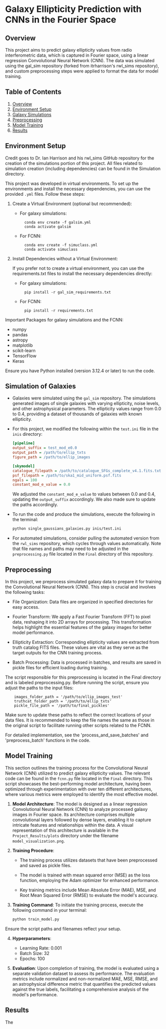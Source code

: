 # Galaxy Ellipticity Prediction with CNNs in the Fourier Space

## Overview
This project aims to predict galaxy ellipticity values from radio interferometric data, which is captured in Fourier space, using a linear regression Convolutional Neural Network (CNN). The data was simulated using the gal_sim repository (forked from itrharrison's rwl_sims repository), and custom preprocessing steps were applied to format the data for model training.


## Table of Contents
1. [Overview](#overview)
2. [Environment Setup](#environment-setup)
3. [Galaxy Simulations](#galaxy-simulations)
4. [Preprocessing](#preprocessing) 
5. [Model Training](#model-training)
6. [Results](#results)


## Environment Setup
Credit goes to Dr. Ian Harrison and his rwl_sims GitHub repository for the creation of the simulations portion of this project. All files related to simulation creation (including dependencies) can be found in the Simulation directory.

This project was developed in virtual environments. To set up the environments and install the necessary dependencies, you can use the provided `.yml` files. Follow these steps:

1. Create a Virtual Environment (optional but recommended):

    - For galaxy simulations:
    
            conda env create -f galsim.yml
            conda activate galsim
        
    - For FCNN:

            conda env create -f simuclass.yml
            conda activate simuclass

2. Install Dependencies without a Virtual Environment: 

    If you prefer not to create a virtual environment, you can use the requirements.txt files to install the necessary dependencies directly:

    - For galaxy simulations:
    
            pip install -r gal_sim_requirements.txt

        
    - For FCNN:

            pip install -r requirements.txt


Important Packages for galaxy simulations and the FCNN:
- numpy
- pandas
- astropy
- matplotlib
- scikit-learn
- TensorFlow
- Keras

Ensure you have Python installed (version 3.12.4 or later) to run the code.


## Simulation of Galaxies
   - Galaxies were simulated using the `gal_sim` repository. The simulations generated images of single galaxies with varying ellipticity, noise levels, and other astrophysical parameters. The ellipticity values range from 0.0 to 0.4, providing a dataset of thousands of galaxies with known ellipticity.

   - For this project, we modified the following within the `test.ini` file in the `inis` directory:
     ```ini
     [pipeline]
     output_suffix = test_mod_e0.0
     output_path = /path/to/ellip_txts
     figure_path = /path/to/ellip_images

     [skymodel]
     catalogue_filepath = /path/to/catalogue_SFGs_complete_v4.1.fits.txt
     psf_filepath = /path/to/ska1_mid_uniform.psf.fits
     ngals = 100
     constant_mod_e_value = 0.0
     ```
     We adjusted the `constant_mod_e_value` to values between 0.0 and 0.4, updating the `output_suffix` accordingly. We also made sure to update the paths accordingly.

   - To run the code and produce the simulations, execute the following in the terminal:
     ```bash
     python single_gaussians_galaxies.py inis/test.ini
     ```

   - For automated simulations, consider pulling the automated version from the `rwl_sims` repository, which cycles through values automatically. Note that file names and paths may need to be adjusted in the `preprocessing.py` file located in the `Final` directory of this repository.


## Preprocessing
In this project, we preprocess simulated galaxy data to prepare it for training the Convolutional Neural Network (CNN). This step is crucial and involves the following tasks:

   - File Organization: Data files are organized in specified directories for easy access.

   - Fourier Transform: We apply a Fast Fourier Transform (FFT) to pixel data, reshaping it into 2D arrays for processing. This transformation helps highlight the essential features of the galaxy images for better model performance.

   - Ellipticity Extraction: Corresponding ellipticity values are extracted from truth catalog FITS files. These values are vital as they serve as the target outputs for the CNN training process.

   - Batch Processing: Data is processed in batches, and results are saved in pickle files for efficient loading during training.

The script responsible for this preprocessing is located in the Final directory and is labeled preprocessing.py. Before running the script, ensure you adjust the paths to the input files:
  
        images_folder_path = '/path/to/ellip_images_test'
        truthcat_folder_path = '/path/to/ellip_txts'
        pickle_file_path = '/path/to/final_pickles'
    
Make sure to update these paths to reflect the correct locations of your data files. It is recommended to keep the file names the same as those in the original script to facilitate running other scripts related to the FCNN.

For detailed implementation, see the 'process_and_save_batches' and 'preprocess_batch' functions in the code.


## Model Training
This section outlines the training process for the Convolutional Neural Network (CNN) utilized to predict galaxy ellipticity values. The relevant code can be found in the `fcnn.py` file located in the `Final` directory. This script showcases the best-performing model architecture, having been optimized through experimentation with over ten different architectures, where various metrics were employed to identify the most effective model.

1. **Model Architecture**: The model is designed as a linear regression Convolutional Neural Network (CNN) to analyze processed galaxy images in Fourier space. Its architecture comprises multiple convolutional layers followed by dense layers, enabling it to capture intricate features and relationships within the data. A visual representation of this architecture is available in the `Project_Results/plots` directory under the filename `model_visualization.png`.

2. **Training Procedure**:
   - The training process utilizes datasets that have been preprocessed and saved as pickle files.

   - The model is trained with mean squared error (MSE) as the loss function, employing the Adam optimizer for enhanced performance.

   - Key training metrics include Mean Absolute Error (MAE), MSE, and Root Mean Squared Error (RMSE) to evaluate the model's accuracy.

3. **Training Command**:
   To initiate the training process, execute the following command in your terminal:
   ```bash
   python train_model.py
Ensure the script paths and filenames reflect your setup.

4. **Hyperparameters**:
    - Learning Rate: 0.001
    - Batch Size: 32
    - Epochs: 100

5. **Evaluation**: Upon completion of training, the model is evaluated using a separate validation dataset to assess its performance. The evaluation metrics include normalized and non-normalized MAE, MSE, RMSE, and an astrophysical difference metric that quantifies the predicted values against the true labels, facilitating a comprehensive analysis of the model's performance.


## Results
The 